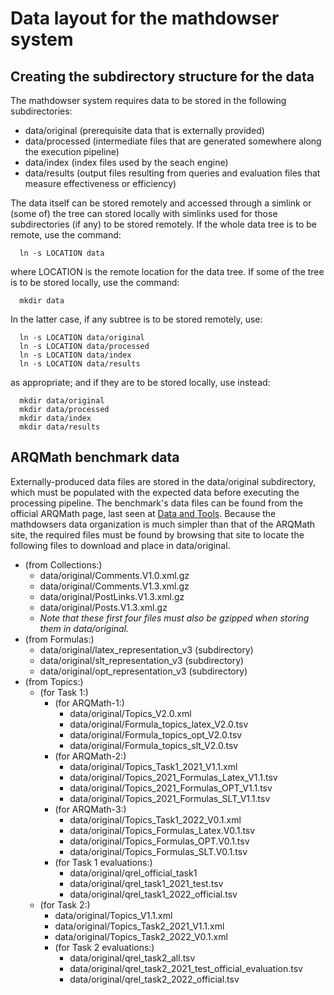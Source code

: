 # Data layout for the mathdowser system

## Creating the subdirectory structure for the data

The mathdowser system requires data to be stored in the following subdirectories:

- data/original (prerequisite data that is externally provided)
- data/processed (intermediate files that are generated somewhere along the execution pipeline)
- data/index (index files used by the seach engine)
- data/results (output files resulting from queries and evaluation files that measure effectiveness or efficiency)

The data itself can be stored remotely and accessed through a simlink or (some of) the tree can stored locally with simlinks used for those subdirectories (if any) to be stored remotely.
If the whole data tree is to be remote, use the command:

  ```
    ln -s LOCATION data
  ```

where LOCATION is the remote location for the data tree. If some of the tree is to be stored locally, use the command:

  ```
    mkdir data
  ```

In the latter case, if any subtree is to be stored remotely, use:

  ```
    ln -s LOCATION data/original
    ln -s LOCATION data/processed
    ln -s LOCATION data/index
    ln -s LOCATION data/results
  ```

as appropriate; and if they are to be stored locally, use instead:

  ```
    mkdir data/original
    mkdir data/processed
    mkdir data/index
    mkdir data/results
  ```

## ARQMath benchmark data

Externally-produced data files are stored in the data/original subdirectory, which must be populated with the expected data before executing the processing pipeline.
The benchmark's data files can be found from the official ARQMath page, last seen at
[Data and Tools](https://www.cs.rit.edu/~dprl/ARQMath/arqmath-resources.html).
Because the mathdowsers data organization is much simpler than that of the ARQMath site, the required files must be found by browsing that site to locate the following files to download and place in data/original.

- (from Collections:)
  - data/original/Comments.V1.0.xml.gz
  - data/original/Comments.V1.3.xml.gz
  - data/original/PostLinks.V1.3.xml.gz
  - data/original/Posts.V1.3.xml.gz
  - *Note that these first four files must also be gzipped when storing them in data/original.*
- (from Formulas:)
  - data/original/latex_representation_v3 (subdirectory)
  - data/original/slt_representation_v3 (subdirectory)
  - data/original/opt_representation_v3 (subdirectory)
- (from Topics:)
  - (for Task 1:)
    - (for ARQMath-1:)
      - data/original/Topics_V2.0.xml
      - data/original/Formula_topics_latex_V2.0.tsv
      - data/original/Formula_topics_opt_V2.0.tsv
      - data/original/Formula_topics_slt_V2.0.tsv
    - (for ARQMath-2:)
      - data/original/Topics_Task1_2021_V1.1.xml
      - data/original/Topics_2021_Formulas_Latex_V1.1.tsv
      - data/original/Topics_2021_Formulas_OPT_V1.1.tsv
      - data/original/Topics_2021_Formulas_SLT_V1.1.tsv
    - (for ARQMath-3:)
      - data/original/Topics_Task1_2022_V0.1.xml
      - data/original/Topics_Formulas_Latex.V0.1.tsv
      - data/original/Topics_Formulas_OPT.V0.1.tsv
      - data/original/Topics_Formulas_SLT.V0.1.tsv
    - (for Task 1 evaluations:)
      - data/original/qrel_official_task1
      - data/original/qrel_task1_2021_test.tsv
      - data/original/qrel_task1_2022_official.tsv
  - (for Task 2:)
    - data/original/Topics_V1.1.xml
    - data/original/Topics_Task2_2021_V1.1.xml
    - data/original/Topics_Task2_2022_V0.1.xml
    - (for Task 2 evaluations:)
      - data/original/qrel_task2_all.tsv
      - data/original/qrel_task2_2021_test_official_evaluation.tsv
      - data/original/qrel_task2_2022_official.tsv
